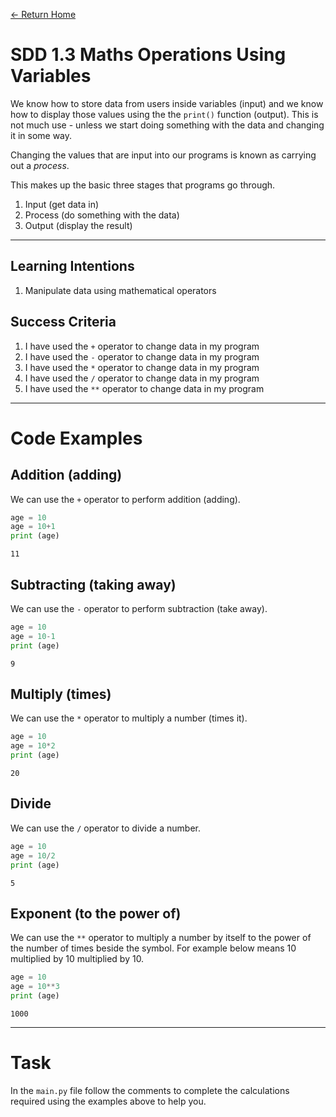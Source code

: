 [<- Return Home](/index.md)
# SDD 1.3 Maths Operations Using Variables
We know how to store data from users inside variables (input) and we know how to display those values using the the `print()` function (output). This is not much use - unless we start doing something with the data and changing it in some way. 

Changing the values that are input into our programs is known as carrying out a *process*. 

This makes up the basic three stages that programs go through.
1. Input (get data in)
2. Process (do something with the data)
3. Output (display the result)

---
## Learning Intentions
  1. Manipulate data using mathematical operators
## Success Criteria
1. I have used the `+` operator to change data in my program
2. I have used the `-` operator to change data in my program
3. I have used the `*` operator to change data in my program
4. I have used the `/` operator to change data in my program
5. I have used the `**` operator to change data in my program
---

# Code Examples
## Addition (adding)
We can use the `+` operator to perform addition (adding).
```python
age = 10
age = 10+1
print (age)
```
```
11
```

## Subtracting (taking away)
We can use the `-` operator to perform subtraction (take away).
```python
age = 10
age = 10-1
print (age)
```
```
9
```

## Multiply (times)
We can use the `*` operator to multiply a number (times it).

```python
age = 10
age = 10*2
print (age)
```
```
20
```

## Divide 
We can use the `/` operator to divide a number.

```python
age = 10
age = 10/2
print (age)
```
```
5
```

## Exponent (to the power of) 
We can use the `**` operator to multiply a number by itself to the power of the number of times beside the symbol. For example below means 10 multiplied by 10 multiplied by 10.

```python
age = 10
age = 10**3
print (age)
```
```
1000
```

---

# Task
In the `main.py` file follow the comments to complete the calculations required using the examples above to help you. 